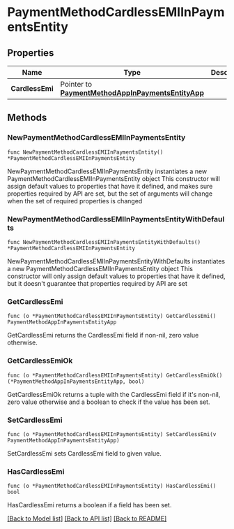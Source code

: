 # PaymentMethodCardlessEMIInPaymentsEntity

## Properties

Name | Type | Description | Notes
------------ | ------------- | ------------- | -------------
**CardlessEmi** | Pointer to [**PaymentMethodAppInPaymentsEntityApp**](PaymentMethodAppInPaymentsEntityApp.md) |  | [optional] 

## Methods

### NewPaymentMethodCardlessEMIInPaymentsEntity

`func NewPaymentMethodCardlessEMIInPaymentsEntity() *PaymentMethodCardlessEMIInPaymentsEntity`

NewPaymentMethodCardlessEMIInPaymentsEntity instantiates a new PaymentMethodCardlessEMIInPaymentsEntity object
This constructor will assign default values to properties that have it defined,
and makes sure properties required by API are set, but the set of arguments
will change when the set of required properties is changed

### NewPaymentMethodCardlessEMIInPaymentsEntityWithDefaults

`func NewPaymentMethodCardlessEMIInPaymentsEntityWithDefaults() *PaymentMethodCardlessEMIInPaymentsEntity`

NewPaymentMethodCardlessEMIInPaymentsEntityWithDefaults instantiates a new PaymentMethodCardlessEMIInPaymentsEntity object
This constructor will only assign default values to properties that have it defined,
but it doesn't guarantee that properties required by API are set

### GetCardlessEmi

`func (o *PaymentMethodCardlessEMIInPaymentsEntity) GetCardlessEmi() PaymentMethodAppInPaymentsEntityApp`

GetCardlessEmi returns the CardlessEmi field if non-nil, zero value otherwise.

### GetCardlessEmiOk

`func (o *PaymentMethodCardlessEMIInPaymentsEntity) GetCardlessEmiOk() (*PaymentMethodAppInPaymentsEntityApp, bool)`

GetCardlessEmiOk returns a tuple with the CardlessEmi field if it's non-nil, zero value otherwise
and a boolean to check if the value has been set.

### SetCardlessEmi

`func (o *PaymentMethodCardlessEMIInPaymentsEntity) SetCardlessEmi(v PaymentMethodAppInPaymentsEntityApp)`

SetCardlessEmi sets CardlessEmi field to given value.

### HasCardlessEmi

`func (o *PaymentMethodCardlessEMIInPaymentsEntity) HasCardlessEmi() bool`

HasCardlessEmi returns a boolean if a field has been set.


[[Back to Model list]](../README.md#documentation-for-models) [[Back to API list]](../README.md#documentation-for-api-endpoints) [[Back to README]](../README.md)


